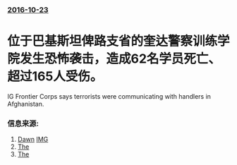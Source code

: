 ### [2016-10-23](/news/2016/10/23/index.md)

##### 
# 位于巴基斯坦俾路支省的奎达警察训练学院发生恐怖袭击，造成62名学员死亡、超过165人受伤。 

IG Frontier Corps says terrorists were communicating with handlers in Afghanistan.


### 信息来源:

1. [Dawn](http://www.dawn.com/news/1291999/60-killed-in-twin-suicide-attacks-as-terrorists-storm-police-training-college-in-quetta) [IMG](http://i.dawn.com/large/2016/10/580e7b2caf3be.jpg)
2. [The](http://tribune.com.pk/story/1208735/militants-attack-police-training-centre-quetta/)
3. [The](http://www.nytimes.com/2016/10/25/world/asia/quetta-police-militants-attack.html)
